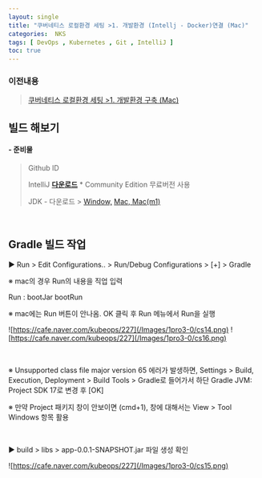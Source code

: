 ```yaml
---
layout: single
title: "쿠버네티스 로컬환경 세팅 >1. 개발환경 (Intellj - Docker)연결 (Mac)" 
categories:  NKS
tags: [ DevOps , Kubernetes , Git , IntelliJ ]
toc: true
---
```


### 이전내용 
> [쿠버네티스 로컬환경 세팅 >1. 개발환경 구축 (Mac)](https://parkbeomsub.github.io/nks/%EC%BF%A0%EB%B2%84%EB%84%A4%ED%8B%B0%EC%8A%A4-%EB%A1%9C%EC%BB%AC%ED%99%98%EA%B2%BD-%EC%84%B8%ED%8C%85-1.-%EA%B0%9C%EB%B0%9C%ED%99%98%EA%B2%BD-%EA%B5%AC%EC%B6%95/)


## 빌드 해보기 

#### - 준비물 
> Github ID 
> 
> IntelliJ  **[다운로드](https://www.jetbrains.com/ko-kr/idea/download/other.html)**  * Community Edition  무료버전 사용 
>
> JDK - 다운로드 >
> [Window,](https://download.java.net/java/GA/jdk17/0d483333a00540d886896bac774ff48b/35/GPL/openjdk-17_windows-x64_bin.zip)
> [Mac, ](https://download.java.net/java/GA/jdk17/0d483333a00540d886896bac774ff48b/35/GPL/openjdk-17_macos-x64_bin.tar.gz)
> [Mac(m1)](https://download.java.net/java/GA/jdk17/0d483333a00540d886896bac774ff48b/35/GPL/openjdk-17_macos-aarch64_bin.tar.gz)

​

## Gradle 빌드 작업

▶  Run > Edit Configurations.. > Run/Debug Configurations > [+] > Gradle

※ mac의 경우 Run의 내용을 직업 입력

Run : bootJar bootRun

※ mac에는 Run 버튼이 안나옴. OK 클릭 후 Run 메뉴에서 Run을 실행

![https://cafe.naver.com/kubeops/227](/Images/1pro3-0/cs14.png)
![https://cafe.naver.com/kubeops/227](/Images/1pro3-0/cs16.png)


​

※ Unsupported class file major version 65 에러가 발생하면, Settings > Build, Execution, Deployment > Build Tools > Gradle로 들어가서 하단 Gradle JVM: Project SDK 17로 변경 후 [OK]

※ 만약 Project 패키지 창이 안보이면 (cmd+1), 창에 대해서는 View > Tool Windows 항목 활용

​

▶ build > libs > app-0.0.1-SNAPSHOT.jar 파일 생성 확인



![https://cafe.naver.com/kubeops/227](/Images/1pro3-0/cs15.png)
